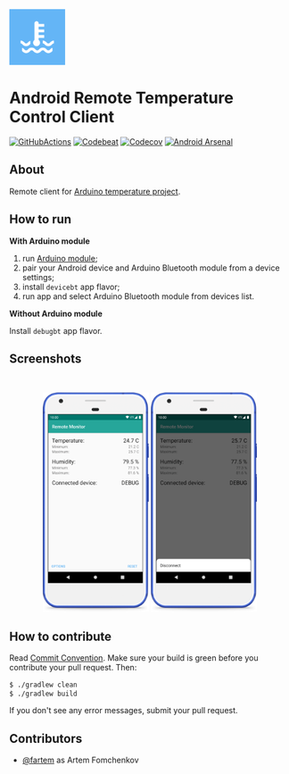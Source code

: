 <img src="media/logo/ic_app.png" height="100px" />

# Android Remote Temperature Control Client

[![GitHubActions](https://github.com/fartem/android-remote-temperature-control-client/workflows/Build/badge.svg)](https://github.com/fartem/android-remote-temperature-control-client/actions?query=workflow%3ABuild)
[![Codebeat](https://codebeat.co/badges/18d9fcff-7f58-4b78-943e-47bc4d091238)](https://codebeat.co/projects/github-com-fartem-android-remote-temperature-control-client-master)
[![Codecov](https://codecov.io/gh/fartem/android-remote-temperature-control-client/branch/master/graph/badge.svg)](https://codecov.io/gh/fartem/android-remote-temperature-control-client)
[![Android Arsenal](https://img.shields.io/badge/Android%20Arsenal-Android%20Home%20Control%20Client-brightgreen.svg?style=flat)](https://android-arsenal.com/details/3/7943)

## About

Remote client for [Arduino temperature project](https://github.com/fartem/arduino-temperature-control).

## How to run

__With Arduino module__

1. run [Arduino module](https://github.com/fartem/arduino-temperature-control);
2. pair your Android device and Arduino Bluetooth module from a device settings;
3. install `devicebt` app flavor;
4. run app and select Arduino Bluetooth module from devices list.

__Without Arduino module__

Install `debugbt` app flavor.

## Screenshots

<br/>
<p align="center">
  <img src="media/screenshots/screenshot_01.png" width="190" />
  <img src="media/screenshots/screenshot_02.png" width="190" />
</p>

## How to contribute

Read [Commit Convention](https://github.com/fartem/repository-rules/blob/master/commit-convention/COMMIT_CONVENTION.md). Make sure your build is green before you contribute your pull request. Then:

```shell
$ ./gradlew clean
$ ./gradlew build
```

If you don't see any error messages, submit your pull request.

## Contributors

* [@fartem](https://github.com/fartem) as Artem Fomchenkov
